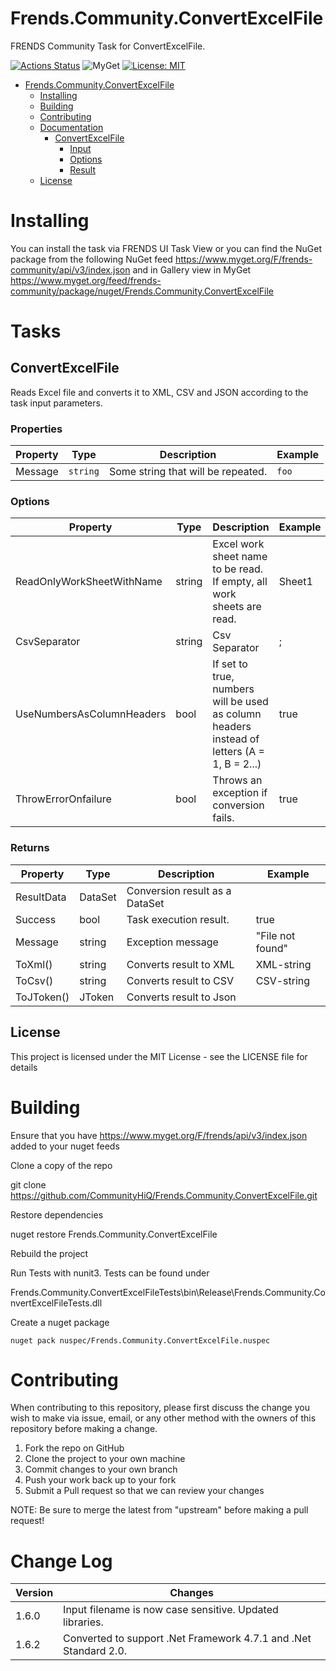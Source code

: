 # Frends.Community.ConvertExcelFile

FRENDS Community Task for ConvertExcelFile.

[![Actions Status](https://github.com/CommunityHiQ/Frends.Community.ConvertExcelFile/workflows/PackAndPushAfterMerge/badge.svg)](https://github.com/CommunityHiQ/Frends.Community.ConvertExcelFile/actions) ![MyGet](https://img.shields.io/myget/frends-community/v/Frends.Community.ConvertExcelFile) [![License: MIT](https://img.shields.io/badge/License-MIT-yellow.svg)](https://opensource.org/licenses/MIT) 

- [Frends.Community.ConvertExcelFile](#Frends.Community.ConvertExcelFile)
   - [Installing](#installing)
   - [Building](#building)
   - [Contributing](#contributing)
   - [Documentation](#documentation)
      - [ConvertExcelFile](#convertExcelFile)
		 - [Input](#input)
		 - [Options](#options)
		 - [Result](#result)
   - [License](#license)

# Installing

You can install the task via FRENDS UI Task View or you can find the NuGet package from the following NuGet feed
https://www.myget.org/F/frends-community/api/v3/index.json and in Gallery view in MyGet https://www.myget.org/feed/frends-community/package/nuget/Frends.Community.ConvertExcelFile

# Tasks

## ConvertExcelFile

Reads Excel file and converts it to XML, CSV and JSON according to the task input parameters.

### Properties

| Property | Type | Description | Example |
| -------- | -------- | -------- | -------- |
| Message | `string` | Some string that will be repeated. | `foo` |

### Options

| Property  | Type  | Description |Example|
|-----------|-------|-------------|-------|
| ReadOnlyWorkSheetWithName  | string | Excel work sheet name to be read. If empty, all work sheets are read. |Sheet1| 
| CsvSeparator| string | Csv Separator | ; |
| UseNumbersAsColumnHeaders| bool | If set to true, numbers will be used as column headers instead of letters (A = 1, B = 2...) | true |
| ThrowErrorOnfailure| bool | Throws an exception if conversion fails. |  true |

### Returns

| Property  | Type  | Description |Example|
|-----------|-------|-------------|-------|
| ResultData | DataSet  | Conversion result as a DataSet| |
| Success | bool | Task execution result. | true |
| Message | string | Exception message | "File not found"|
|ToXml() |string| Converts result to XML| XML-string|
|ToCsv() |string | Converts result to CSV| CSV-string |
|ToJToken() | JToken |  Converts result to Json||

## License
This project is licensed under the MIT License - see the LICENSE file for details

# Building

Ensure that you have https://www.myget.org/F/frends/api/v3/index.json added to your nuget feeds

Clone a copy of the repo

git clone https://github.com/CommunityHiQ/Frends.Community.ConvertExcelFile.git

Restore dependencies

nuget restore Frends.Community.ConvertExcelFile

Rebuild the project

Run Tests with nunit3. Tests can be found under

Frends.Community.ConvertExcelFileTests\bin\Release\Frends.Community.ConvertExcelFileTests.dll

Create a nuget package

`nuget pack nuspec/Frends.Community.ConvertExcelFile.nuspec`

# Contributing
When contributing to this repository, please first discuss the change you wish to make via issue, email, or any other method with the owners of this repository before making a change.

1. Fork the repo on GitHub
2. Clone the project to your own machine
3. Commit changes to your own branch
4. Push your work back up to your fork
5. Submit a Pull request so that we can review your changes

NOTE: Be sure to merge the latest from "upstream" before making a pull request!

# Change Log

| Version             | Changes                 |
| ---------------------| ---------------------|
| 1.6.0 | Input filename is now case sensitive. Updated libraries. |
| 1.6.2 | Converted to support .Net Framework 4.7.1 and .Net Standard 2.0. |